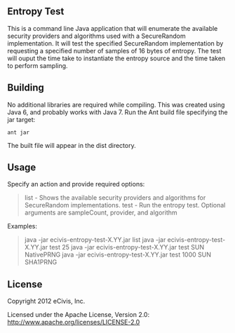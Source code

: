 ## Entropy Test

This is a command line Java application that will enumerate the available security providers and algorithms used with a SecureRandom implementation. It will test the specified SecureRandom implementation by requesting a specified number of samples of 16 bytes of entropy. The test will ouput the time take to instantiate the entropy source and the time taken to perform sampling.

## Building

No additional libraries are required while compiling. This was created using Java 6, and probably works with Java 7. Run the Ant build file specifying the jar target:

```ant jar```

The built file will appear in the dist directory.

## Usage

Specify an action and provide required options:
> list - Shows the available security providers and algorithms for SecureRandom implementations.
> test - Run the entropy test. Optional arguments are sampleCount, provider, and algorithm

Examples:
> java -jar ecivis-entropy-test-X.YY.jar list
> java -jar ecivis-entropy-test-X.YY.jar test 25
> java -jar ecivis-entropy-test-X.YY.jar test SUN NativePRNG
> java -jar ecivis-entropy-test-X.YY.jar test 1000 SUN SHA1PRNG

## License

Copyright 2012 eCivis, Inc.

Licensed under the Apache License, Version 2.0: http://www.apache.org/licenses/LICENSE-2.0